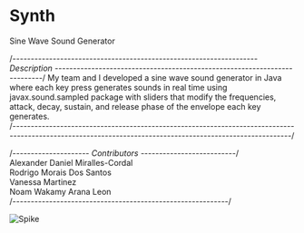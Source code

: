 # Synth
Sine Wave Sound Generator

/*------------------------------------------------------------------- Description --------------------------------------------------------------------------*/
My team and I developed a sine wave sound generator in Java where each key press generates sounds in real time using javax.sound.sampled 
package with sliders that modify the frequencies, attack, decay, sustain, and release phase of the envelope each key generates.                               
/*----------------------------------------------------------------------------------------------------------------------------------------------------------*/

/*--------------------- Contributors --------------------------*/                                        
Alexander Daniel Miralles-Cordal                                            
Rodrigo Morais Dos Santos                                          
Vanessa Martinez                                                       
Noam Wakamy Arana Leon                                           
/*-----------------------------------------------------------*/


![Spike](https://user-images.githubusercontent.com/117169210/212441291-2a1babf9-7f4a-4d0a-bcd2-b6059d8b9479.png)
